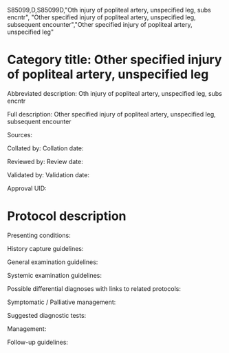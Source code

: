 S85099,D,S85099D,"Oth injury of popliteal artery, unspecified leg, subs encntr", "Other specified injury of popliteal artery, unspecified leg, subsequent encounter","Other specified injury of popliteal artery, unspecified leg"
# Category title: Other specified injury of popliteal artery, unspecified leg

Abbreviated description: Oth injury of popliteal artery, unspecified leg, subs encntr

Full description: Other specified injury of popliteal artery, unspecified leg, subsequent encounter

Sources:

Collated by:
Collation date:

Reviewed by:
Review date:

Validated by:
Validation date:

Approval UID:

# Protocol description

Presenting conditions:

History capture guidelines:

General examination guidelines:

Systemic examination guidelines:

Possible differential diagnoses with links to related protocols:

Symptomatic / Palliative management:

Suggested diagnostic tests:

Management:

Follow-up guidelines:
